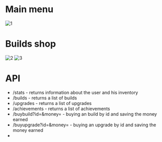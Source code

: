 # Main menu
![1](https://user-images.githubusercontent.com/89273037/167027961-b4c025b9-68d5-454c-9820-465384bf28cf.png)
#  Builds shop
![2](https://user-images.githubusercontent.com/89273037/167028373-8e746503-343c-4524-9d9b-8b38286a8a00.png)
![3](https://user-images.githubusercontent.com/89273037/167028539-c55b3bf8-5ab1-432f-b44f-f0c4e06d6ad2.png)
# API
 - /stats - returns information about the user and his inventory
 - /builds - returns a list of builds
 - /upgrades - returns a list of upgrades
 - /achievements - returns a list of achievements
 - /buybuild?id=&money= - buying an build by id and saving the money earned
 - /buyupgrade?id=&money= - buying an upgrade by id and saving the money earned
 - 
